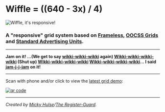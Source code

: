 # Wiffle = ((640 - 3x) / 4)

![Wiffle, it's responsive!](http://registerguard.github.com/wiffle/wiffle.gif)

### A "responsive" grid system based on [Frameless](http://framelessgrid.com/), [OOCSS Grids](https://github.com/stubbornella/oocss/wiki/Grids) and [Standard Advertising Units](http://www.iab.net/guidelines/508676/508767/displayguidelines).

---

**Jam on it! …(We get to say [wikki-wikki-wikki](https://github.com/registerguard/wiffle/wiki) again) [Wikki-wikki-wikki-wikki](https://github.com/registerguard/wiffle/wiki) (Shut up) [Wikki-wikki-wikki-wikki](https://github.com/registerguard/wiffle/wiki) [Wikki-wikki-wikki-wikki](https://github.com/registerguard/wiffle/wiki)… I said [jam-j-j-jam](http://www.youtube.com/watch?v=zEmg5GaAHbk) on it!**

---

Scan with phone and/or click to view the [latest grid demo](http://registerguard.github.com/wiffle/demos/):

[![qr code](http://chart.apis.google.com/chart?cht=qr&chl=http://registerguard.github.com/wiffle&chs=240x240)](http://registerguard.github.com/wiffle/demos/)

---

*Created by [Micky Hulse](http://hulse.me)/[The Register-Guard](http://www.registerguard.com).*